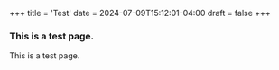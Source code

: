 +++
title = 'Test'
date = 2024-07-09T15:12:01-04:00
draft = false
+++
### This is a test page.
This is a test page.